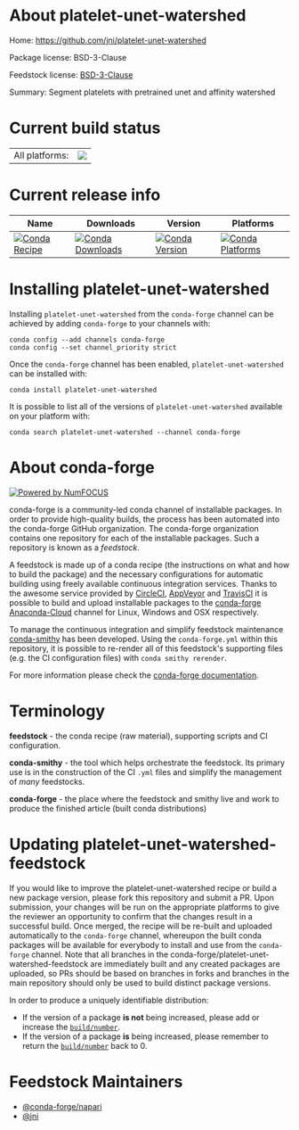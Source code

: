 About platelet-unet-watershed
=============================

Home: https://github.com/jni/platelet-unet-watershed

Package license: BSD-3-Clause

Feedstock license: [BSD-3-Clause](https://github.com/conda-forge/platelet-unet-watershed-feedstock/blob/master/LICENSE.txt)

Summary: Segment platelets with pretrained unet and affinity watershed

Current build status
====================


<table><tr><td>All platforms:</td>
    <td>
      <a href="https://dev.azure.com/conda-forge/feedstock-builds/_build/latest?definitionId=15301&branchName=master">
        <img src="https://dev.azure.com/conda-forge/feedstock-builds/_apis/build/status/platelet-unet-watershed-feedstock?branchName=master">
      </a>
    </td>
  </tr>
</table>

Current release info
====================

| Name | Downloads | Version | Platforms |
| --- | --- | --- | --- |
| [![Conda Recipe](https://img.shields.io/badge/recipe-platelet--unet--watershed-green.svg)](https://anaconda.org/conda-forge/platelet-unet-watershed) | [![Conda Downloads](https://img.shields.io/conda/dn/conda-forge/platelet-unet-watershed.svg)](https://anaconda.org/conda-forge/platelet-unet-watershed) | [![Conda Version](https://img.shields.io/conda/vn/conda-forge/platelet-unet-watershed.svg)](https://anaconda.org/conda-forge/platelet-unet-watershed) | [![Conda Platforms](https://img.shields.io/conda/pn/conda-forge/platelet-unet-watershed.svg)](https://anaconda.org/conda-forge/platelet-unet-watershed) |

Installing platelet-unet-watershed
==================================

Installing `platelet-unet-watershed` from the `conda-forge` channel can be achieved by adding `conda-forge` to your channels with:

```
conda config --add channels conda-forge
conda config --set channel_priority strict
```

Once the `conda-forge` channel has been enabled, `platelet-unet-watershed` can be installed with:

```
conda install platelet-unet-watershed
```

It is possible to list all of the versions of `platelet-unet-watershed` available on your platform with:

```
conda search platelet-unet-watershed --channel conda-forge
```


About conda-forge
=================

[![Powered by
NumFOCUS](https://img.shields.io/badge/powered%20by-NumFOCUS-orange.svg?style=flat&colorA=E1523D&colorB=007D8A)](https://numfocus.org)

conda-forge is a community-led conda channel of installable packages.
In order to provide high-quality builds, the process has been automated into the
conda-forge GitHub organization. The conda-forge organization contains one repository
for each of the installable packages. Such a repository is known as a *feedstock*.

A feedstock is made up of a conda recipe (the instructions on what and how to build
the package) and the necessary configurations for automatic building using freely
available continuous integration services. Thanks to the awesome service provided by
[CircleCI](https://circleci.com/), [AppVeyor](https://www.appveyor.com/)
and [TravisCI](https://travis-ci.com/) it is possible to build and upload installable
packages to the [conda-forge](https://anaconda.org/conda-forge)
[Anaconda-Cloud](https://anaconda.org/) channel for Linux, Windows and OSX respectively.

To manage the continuous integration and simplify feedstock maintenance
[conda-smithy](https://github.com/conda-forge/conda-smithy) has been developed.
Using the ``conda-forge.yml`` within this repository, it is possible to re-render all of
this feedstock's supporting files (e.g. the CI configuration files) with ``conda smithy rerender``.

For more information please check the [conda-forge documentation](https://conda-forge.org/docs/).

Terminology
===========

**feedstock** - the conda recipe (raw material), supporting scripts and CI configuration.

**conda-smithy** - the tool which helps orchestrate the feedstock.
                   Its primary use is in the construction of the CI ``.yml`` files
                   and simplify the management of *many* feedstocks.

**conda-forge** - the place where the feedstock and smithy live and work to
                  produce the finished article (built conda distributions)


Updating platelet-unet-watershed-feedstock
==========================================

If you would like to improve the platelet-unet-watershed recipe or build a new
package version, please fork this repository and submit a PR. Upon submission,
your changes will be run on the appropriate platforms to give the reviewer an
opportunity to confirm that the changes result in a successful build. Once
merged, the recipe will be re-built and uploaded automatically to the
`conda-forge` channel, whereupon the built conda packages will be available for
everybody to install and use from the `conda-forge` channel.
Note that all branches in the conda-forge/platelet-unet-watershed-feedstock are
immediately built and any created packages are uploaded, so PRs should be based
on branches in forks and branches in the main repository should only be used to
build distinct package versions.

In order to produce a uniquely identifiable distribution:
 * If the version of a package **is not** being increased, please add or increase
   the [``build/number``](https://docs.conda.io/projects/conda-build/en/latest/resources/define-metadata.html#build-number-and-string).
 * If the version of a package **is** being increased, please remember to return
   the [``build/number``](https://docs.conda.io/projects/conda-build/en/latest/resources/define-metadata.html#build-number-and-string)
   back to 0.

Feedstock Maintainers
=====================

* [@conda-forge/napari](https://github.com/conda-forge/napari/)
* [@jni](https://github.com/jni/)

